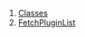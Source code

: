 

1. [Classes](file-___home_harshil_Desktop_open-source_palisadoes_talawa_lib_plugins_fetch_plugin_list/#classes)
2. [FetchPluginList](file-___home_harshil_Desktop_open-source_palisadoes_talawa_lib_plugins_fetch_plugin_list/FetchPluginList-class.html)
